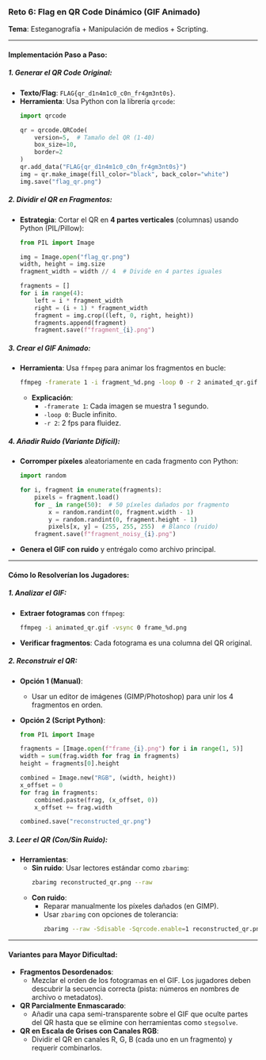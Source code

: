 ### **Reto 6: Flag en QR Code Dinámico (GIF Animado)**
**Tema**: Esteganografía + Manipulación de medios + Scripting.

---

#### **Implementación Paso a Paso**:

##### **1. Generar el QR Code Original**:
- **Texto/Flag**: `FLAG{qr_d1n4m1c0_c0n_fr4gm3nt0s}`.
- **Herramienta**: Usa Python con la librería `qrcode`:
  ```python
  import qrcode

  qr = qrcode.QRCode(
      version=5,  # Tamaño del QR (1-40)
      box_size=10,
      border=2
  )
  qr.add_data("FLAG{qr_d1n4m1c0_c0n_fr4gm3nt0s}")
  img = qr.make_image(fill_color="black", back_color="white")
  img.save("flag_qr.png")
  ```

##### **2. Dividir el QR en Fragmentos**:
- **Estrategia**: Cortar el QR en **4 partes verticales** (columnas) usando Python (PIL/Pillow):
  ```python
  from PIL import Image

  img = Image.open("flag_qr.png")
  width, height = img.size
  fragment_width = width // 4  # Divide en 4 partes iguales

  fragments = []
  for i in range(4):
      left = i * fragment_width
      right = (i + 1) * fragment_width
      fragment = img.crop((left, 0, right, height))
      fragments.append(fragment)
      fragment.save(f"fragment_{i}.png")
  ```

##### **3. Crear el GIF Animado**:
- **Herramienta**: Usa `ffmpeg` para animar los fragmentos en bucle:
  ```bash
  ffmpeg -framerate 1 -i fragment_%d.png -loop 0 -r 2 animated_qr.gif
  ```
  - **Explicación**:
    - `-framerate 1`: Cada imagen se muestra 1 segundo.
    - `-loop 0`: Bucle infinito.
    - `-r 2`: 2 fps para fluidez.

##### **4. Añadir Ruido (Variante Difícil)**:
- **Corromper píxeles** aleatoriamente en cada fragmento con Python:
  ```python
  import random

  for i, fragment in enumerate(fragments):
      pixels = fragment.load()
      for _ in range(50):  # 50 píxeles dañados por fragmento
          x = random.randint(0, fragment.width - 1)
          y = random.randint(0, fragment.height - 1)
          pixels[x, y] = (255, 255, 255)  # Blanco (ruido)
      fragment.save(f"fragment_noisy_{i}.png")
  ```
- **Genera el GIF con ruido** y entrégalo como archivo principal.

---

#### **Cómo lo Resolverían los Jugadores**:

##### **1. Analizar el GIF**:
- **Extraer fotogramas** con `ffmpeg`:
  ```bash
  ffmpeg -i animated_qr.gif -vsync 0 frame_%d.png
  ```
- **Verificar fragmentos**: Cada fotograma es una columna del QR original.

##### **2. Reconstruir el QR**:
- **Opción 1 (Manual)**:
  - Usar un editor de imágenes (GIMP/Photoshop) para unir los 4 fragmentos en orden.

- **Opción 2 (Script Python)**:
  ```python
  from PIL import Image

  fragments = [Image.open(f"frame_{i}.png") for i in range(1, 5)]
  width = sum(frag.width for frag in fragments)
  height = fragments[0].height

  combined = Image.new("RGB", (width, height))
  x_offset = 0
  for frag in fragments:
      combined.paste(frag, (x_offset, 0))
      x_offset += frag.width

  combined.save("reconstructed_qr.png")
  ```

##### **3. Leer el QR (Con/Sin Ruido)**:
- **Herramientas**:
  - **Sin ruido**: Usar lectores estándar como `zbarimg`:
    ```bash
    zbarimg reconstructed_qr.png --raw
    ```
  - **Con ruido**:
    - Reparar manualmente los píxeles dañados (en GIMP).
    - Usar `zbarimg` con opciones de tolerancia:
      ```bash
      zbarimg --raw -Sdisable -Sqrcode.enable=1 reconstructed_qr.png
      ```

---

#### **Variantes para Mayor Dificultad**:
- **Fragmentos Desordenados**:
  - Mezclar el orden de los fotogramas en el GIF. Los jugadores deben descubrir la secuencia correcta (pista: números en nombres de archivo o metadatos).
- **QR Parcialmente Enmascarado**:
  - Añadir una capa semi-transparente sobre el GIF que oculte partes del QR hasta que se elimine con herramientas como `stegsolve`.
- **QR en Escala de Grises con Canales RGB**:
  - Dividir el QR en canales R, G, B (cada uno en un fragmento) y requerir combinarlos.